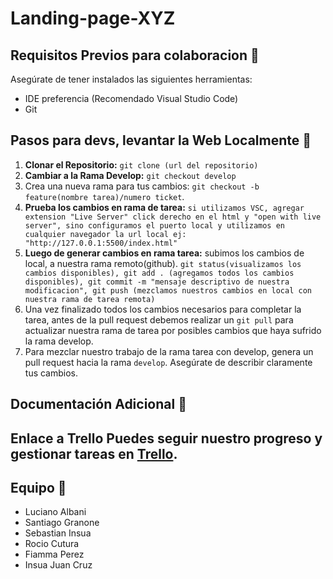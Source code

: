 # Landing-page-XYZ

## Requisitos Previos para colaboracion :bookmark_tabs:

Asegúrate de tener instalados las siguientes herramientas:

-   IDE preferencia (Recomendado Visual Studio Code)
-   Git

## Pasos para devs, levantar la Web Localmente :floppy_disk:

1. **Clonar el Repositorio:** `git clone (url del repositorio)`
2. **Cambiar a la Rama Develop:** `git checkout develop`
3.  Crea una nueva rama para tus cambios:  `git checkout -b feature(nombre tarea)/numero ticket`.
4. **Prueba los cambios en rama de tarea:** `si utilizamos VSC, agregar extension "Live Server" click derecho en el html y "open with live server", sino configuramos el puerto local y utilizamos en cualquier navegador la url local ej: "http://127.0.0.1:5500/index.html"`
5.  **Luego de generar cambios en rama tarea:** subimos los cambios de local, a nuestra rama remoto(github). `git status(visualizamos los cambios disponibles), git add . (agregamos todos los cambios disponibles), git commit -m "mensaje descriptivo de nuestra modificacion", git push (mezclamos nuestros cambios en local con nuestra rama de tarea remota)`
6.  Una vez finalizado todos los cambios necesarios para completar la tarea, antes de la pull request debemos realizar un `git pull` para actualizar nuestra rama de tarea por posibles cambios que haya sufrido la rama develop.
7.  Para mezclar nuestro trabajo de la rama tarea con develop, genera un pull request hacia la rama `develop`. Asegúrate de describir claramente tus cambios.

## Documentación Adicional :book:

## Enlace a Trello Puedes seguir nuestro progreso y gestionar tareas en [Trello](https://trello.com/b/XEyt1MSn/landing-page).

## Equipo :construction_worker:
- Luciano Albani
- Santiago Granone
- Sebastian Insua
- Rocio Cutura
- Fiamma Perez
- Insua Juan Cruz